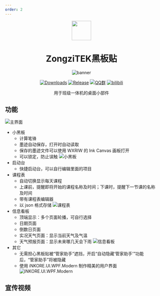 ```yaml
---
order: 2
---
```


<div align="center">

<img src="/icon/ZongziTEK.png" width="64"/>

# ZongziTEK黑板贴

<ArticleMetadata />

![banner](/images/ZongziTEK-Blackboard-Sticker/banner.png)

[![Downloads](https://img.shields.io/github/downloads/STBBRD/ZongziTEK-Blackboard-Sticker/total?style=social&label=Downloads&logo=github)](https://github.com/STBBRD/ZongziTEK-Blackboard-Sticker/releases/latest)
[![Release](https://img.shields.io/github/v/release/STBBRD/ZongziTEK-Blackboard-Sticker?style=flat&color=%233fb950&label=正式版)](https://github.com/STBBRD/ZongziTEK-Blackboard-Sticker/releases/latest)
[![QQ群](https://img.shields.io/badge/-QQ%E7%BE%A4%EF%BD%9C1101582374-blue?style=flat&logo=QQ)](https://jq.qq.com/?_wv=1027&k=epb9KDPe)
[![bilibili](https://img.shields.io/badge/-UP%E4%B8%BB%EF%BD%9CZongziTEK%E7%89%9B%E9%80%9A-%23FB7299?style=flat&logo=bilibili)](https://space.bilibili.com/472376649)

用于班级一体机的桌面小部件

</div>

<GitHubCard owner="STBBRD" repo="ZongziTEK-Blackboard-Sticker" />

<Linkcard url="https://zztek.top/" title="ZongziTEK 官网" description="https://zztek.top/" logo="/icon/ZongziTEK.png"/>

## 功能

![主界面](https://zztek.top/images/Sticker-Screenshot-Light.png)

- 小黑板
  - 计算笔锋
  - 墨迹自动保存，打开时自动读取
  - 保存的墨迹文件可以使用 WXRIW 的 Ink Canvas 画板打开
  - 可以锁定，防止误触
    ![小黑板](https://zztek.top/images/blackboard.png)
- 启动台
  - 快捷启动台，可以自行编辑里面的项目
- 课程表
  - 自动切换显示每天课程
  - 上课前，提醒即将开始的课程名称及时间；下课时，提醒下一节课的名称及时间
  - 带有课程表编辑器
  - 以 json 格式存储
    ![课程表](https://zztek.top/images/timetable.png)
- 信息看板
  - 顶端显示：多个页面轮播，可自行选择
  - 日期页面
  - 倒数日页面
  - 实况天气页面：显示当前天气及气温
  - 天气预报页面：显示未来哪几天会下雨
    ![信息看板](https://zztek.top/images/infoboard.png)
- 其它
  - 无需担心黑板贴被“管家助手”遮挡，开启“自动隐藏‘管家助手’”功能后，“管家助手”将被隐藏
  - 使用 iNKORE.UI.WPF.Modern 制作精美的用户界面
    ![iNKORE.UI.WPF.Modern](https://zztek.top/images/UI.WPF.Modern_Main_1280w.png)

## 宣传视频
<BilibiliVideo bvid="BV1Lz4UeREEW" />